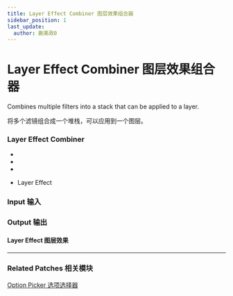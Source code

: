 ```yaml
---
title: Layer Effect Combiner 图层效果组合器
sidebar_position: 1
last_update:
  author: 蒯美政0
---
```


# Layer Effect Combiner 图层效果组合器

Combines multiple filters into a stack that can be applied to a layer.

将多个滤镜组合成一个堆栈，可以应用到一个图层。

<div className="patch-container">
    <div className="patch processor">
        <h3>Layer Effect Combiner</h3>
        <ul className="inputs">
            <li></li>
            <li></li>
            <li></li>
        </ul>
        <ul className="outputs">
            <li>Layer Effect </li>
        </ul>
    </div>
</div>

<div className="port-descriptions">
<div className="inputs">

### Input 输入


</div>
<div className="outputs">

### Output 输出

#### Layer Effect 图层效果

</div>
</div>

------

### Related Patches 相关模块

[Option Picker 选项选择器](./../Utility/Option%20Picker.md)